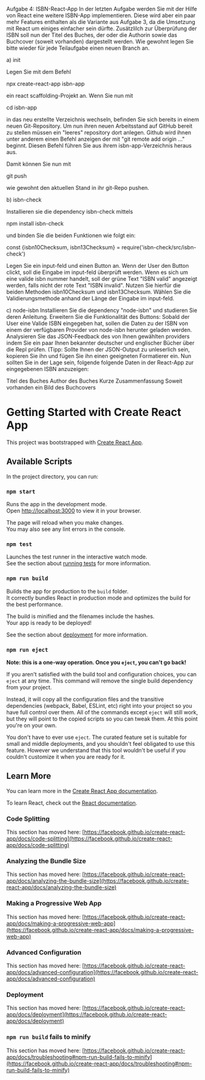 Aufgabe 4: ISBN-React-App
In der letzten Aufgabe werden Sie mit der Hilfe von React eine weitere ISBN-App implementieren. Diese wird aber ein paar mehr Features enthalten als die Variante aus Aufgabe 3, da die Umsetzung mit React um einiges einfacher sein dürfte. Zusätzlilch zur Überprüfung der ISBN soll nun der Titel des Buches, der oder die Authorin sowie das Buchcover (soweit vorhanden) dargestellt werden. Wie gewohnt legen Sie bitte wieder für jede Teilaufgabe einen neuen Branch an. 

a) init

Legen Sie mit dem Befehl

npx create-react-app isbn-app

ein react scaffolding-Projekt an. Wenn Sie nun mit 

cd isbn-app

in das neu erstellte Verzeichnis wechseln, befinden Sie sich bereits in einem neuen Git-Repository. Um nun ihren neuen Arbeitsstand auf GitHub bereit zu stellen müssen ein "leeres" repository dort anlegen. Github wird ihnen unter anderem einen Befehl anzeigen der mit "git remote add origin ..." beginnt. Diesen Befehl führen Sie aus ihrem isbn-app-Verzeichnis heraus aus. 

Damit können Sie nun mit

git push

wie gewohnt den aktuellen Stand in ihr git-Repo pushen.



b) isbn-check

Installieren sie die dependency isbn-check mittels

npm install isbn-check

und binden Sie die beiden Funktionen wie folgt ein:

const {isbn10Checksum, isbn13Checksum} = require('isbn-check/src/isbn-check')

Legen Sie ein input-feld und einen Button an.  Wenn der User den Button clickt, soll die Eingabe im input-feld überprüft werden. Wenn es sich um eine valide isbn nummer handelt, soll der grüne Text "ISBN valid" angezeigt werden, falls nicht der rote Text "ISBN invalid". Nutzen Sie hierfür die beiden Methoden isbn10Checksum und isbn13Checksum. Wählen Sie die Validierungsmethode anhand der Länge der Eingabe im input-feld.

c) node-isbn
Installieren Sie die dependency "node-isbn" und studieren Sie deren Anleitung. Erweitern Sie die Funktionalität des Buttons: Sobald der User eine Valide ISBN eingegeben hat, sollen die Daten zu der ISBN von einem der verfügbaren Provider von node-isbn herunter geladen werden.
Analysieren Sie das JSON-Feedback des von Ihnen gewählten providers indem Sie ein paar Ihnen bekannter deutscher und englischer Bücher über die Repl prüfen. (Tipp: Sollte Ihnen der JSON-Output zu unleserlich sein, kopieren Sie ihn und fügen Sie ihn einen geeigneten Formatierer ein. Nun sollten Sie in der Lage sein, folgende folgende Daten in der React-App zur eingegebenen ISBN anzuzeigen:

Titel des Buches
Author des Buches
Kurze Zusammenfassung
Soweit vorhanden ein Bild des Buchcovers



# Getting Started with Create React App

This project was bootstrapped with [Create React App](https://github.com/facebook/create-react-app).

## Available Scripts

In the project directory, you can run:

### `npm start`

Runs the app in the development mode.\
Open [http://localhost:3000](http://localhost:3000) to view it in your browser.

The page will reload when you make changes.\
You may also see any lint errors in the console.

### `npm test`

Launches the test runner in the interactive watch mode.\
See the section about [running tests](https://facebook.github.io/create-react-app/docs/running-tests) for more information.

### `npm run build`

Builds the app for production to the `build` folder.\
It correctly bundles React in production mode and optimizes the build for the best performance.

The build is minified and the filenames include the hashes.\
Your app is ready to be deployed!

See the section about [deployment](https://facebook.github.io/create-react-app/docs/deployment) for more information.

### `npm run eject`

**Note: this is a one-way operation. Once you `eject`, you can't go back!**

If you aren't satisfied with the build tool and configuration choices, you can `eject` at any time. This command will remove the single build dependency from your project.

Instead, it will copy all the configuration files and the transitive dependencies (webpack, Babel, ESLint, etc) right into your project so you have full control over them. All of the commands except `eject` will still work, but they will point to the copied scripts so you can tweak them. At this point you're on your own.

You don't have to ever use `eject`. The curated feature set is suitable for small and middle deployments, and you shouldn't feel obligated to use this feature. However we understand that this tool wouldn't be useful if you couldn't customize it when you are ready for it.

## Learn More

You can learn more in the [Create React App documentation](https://facebook.github.io/create-react-app/docs/getting-started).

To learn React, check out the [React documentation](https://reactjs.org/).

### Code Splitting

This section has moved here: [https://facebook.github.io/create-react-app/docs/code-splitting](https://facebook.github.io/create-react-app/docs/code-splitting)

### Analyzing the Bundle Size

This section has moved here: [https://facebook.github.io/create-react-app/docs/analyzing-the-bundle-size](https://facebook.github.io/create-react-app/docs/analyzing-the-bundle-size)

### Making a Progressive Web App

This section has moved here: [https://facebook.github.io/create-react-app/docs/making-a-progressive-web-app](https://facebook.github.io/create-react-app/docs/making-a-progressive-web-app)

### Advanced Configuration

This section has moved here: [https://facebook.github.io/create-react-app/docs/advanced-configuration](https://facebook.github.io/create-react-app/docs/advanced-configuration)

### Deployment

This section has moved here: [https://facebook.github.io/create-react-app/docs/deployment](https://facebook.github.io/create-react-app/docs/deployment)

### `npm run build` fails to minify

This section has moved here: [https://facebook.github.io/create-react-app/docs/troubleshooting#npm-run-build-fails-to-minify](https://facebook.github.io/create-react-app/docs/troubleshooting#npm-run-build-fails-to-minify)
